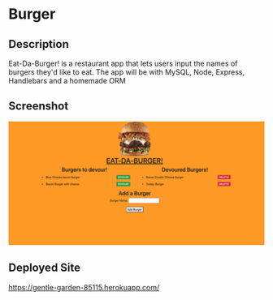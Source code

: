 # Burger

## Description
Eat-Da-Burger! is a restaurant app that lets users input the names of burgers they'd like to eat. The app will be with MySQL, Node, Express, Handlebars and a homemade ORM

## Screenshot
![Eat Da Burger Screenshot](https://github.com/plrobbins/burger/blob/main/public/assets/img/Eat-Da-Burger.png)

## Deployed Site
https://gentle-garden-85115.herokuapp.com/
